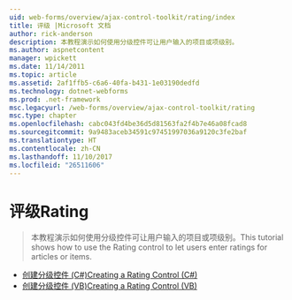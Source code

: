 ```yaml
---
uid: web-forms/overview/ajax-control-toolkit/rating/index
title: 评级 |Microsoft 文档
author: rick-anderson
description: 本教程演示如何使用分级控件可让用户输入的项目或项级别。
ms.author: aspnetcontent
manager: wpickett
ms.date: 11/14/2011
ms.topic: article
ms.assetid: 2af1ffb5-c6a6-40fa-b431-1e03190dedfd
ms.technology: dotnet-webforms
ms.prod: .net-framework
msc.legacyurl: /web-forms/overview/ajax-control-toolkit/rating
msc.type: chapter
ms.openlocfilehash: cabc043fd4be36d5d81563fa2f4b7e46a08fcad8
ms.sourcegitcommit: 9a9483aceb34591c97451997036a9120c3fe2baf
ms.translationtype: HT
ms.contentlocale: zh-CN
ms.lasthandoff: 11/10/2017
ms.locfileid: "26511606"
---
```

<a name="rating"></a><span data-ttu-id="d54bb-103">评级</span><span class="sxs-lookup"><span data-stu-id="d54bb-103">Rating</span></span>
====================
> <span data-ttu-id="d54bb-104">本教程演示如何使用分级控件可让用户输入的项目或项级别。</span><span class="sxs-lookup"><span data-stu-id="d54bb-104">This tutorial shows how to use the Rating control to let users enter ratings for articles or items.</span></span>


- [<span data-ttu-id="d54bb-105">创建分级控件 (C#)</span><span class="sxs-lookup"><span data-stu-id="d54bb-105">Creating a Rating Control (C#)</span></span>](creating-a-rating-control-cs.md)
- [<span data-ttu-id="d54bb-106">创建分级控件 (VB)</span><span class="sxs-lookup"><span data-stu-id="d54bb-106">Creating a Rating Control (VB)</span></span>](creating-a-rating-control-vb.md)
